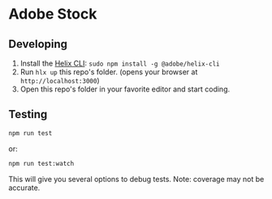 # Adobe Stock

## Developing
1. Install the [Helix CLI](https://github.com/adobe/helix-cli): `sudo npm install -g @adobe/helix-cli`
1. Run `hlx up` this repo's folder. (opens your browser at `http://localhost:3000`)
1. Open this repo's folder in your favorite editor and start coding.

## Testing
```sh
npm run test
```
or:
```sh
npm run test:watch
```
This will give you several options to debug tests. Note: coverage may not be accurate.
